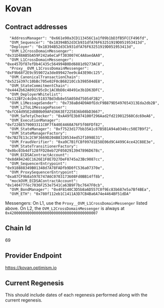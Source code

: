 # Kovan

## Contract addresses
```
  "AddressManager": "0x661e90a3CD113456C1a1f09b1bD3fB5FCCF496fd",
  "OVM_Sequencer": "0x18394B52d3Cb931dfA76F63251919D051953413d",
  "Deployer": "0x18394B52d3Cb931dfA76F63251919D051953413d",
  "OVM_L2CrossDomainMessenger": "0x31D48AB5bA59F242a6eCaFf3030074C4A8aedAA0",
  "OVM_L1CrossDomainMessenger": "0xe457Df87efDb4C435c564994B0Dd6881d9273AC8",
  "Proxy__OVM_L1CrossDomainMessenger": "0xF9b68f2E9c959072a3de899427ee9cA43E90c125",
  "OVM_CanonicalTransactionChain": "0x521e397c10bBc705e02F0cB68210Ccb398504dE8",
  "OVM_StateCommitmentChain": "0x4442b62A091595cDc1AC0bD8c48491e3b1D63DFC",
  "OVM_DeployerWhitelist": "0x112Bf2c4cD4c51837Bd3db8e55A050d75054F2B2",
  "OVM_L1MessageSender": "0x738aBd4D9A0fEdcF9B879D5497654313Eda2db2B",
  "OVM_L2ToL1MessagePasser": "0xfC64d95E2d8B0b09AFd3663Ef225836b08bD3667",
  "OVM_SafetyChecker": "0xA49fE3b074100f296Aad2fd219012560Cdc69eA6",
  "OVM_ExecutionManager": "0xf226E579003311C0F7fA40E4460A76F5f08FDf82",
  "OVM_StateManager": "0xf7523d177bb35A1c87B5B1A94a0340cc50E7B9f2",
  "OVM_StateManagerFactory": "0x7B27E13c2C9F3669D204B8320534ed52f1098E31",
  "OVM_FraudVerifier": "0xa9C7B1fCBf097d1E58E06d9C4499C4ce42C88E3e",
  "OVM_StateTransitionerFactory": "0x0bc03b4df128fFD28eb72F0502913947896D678c",
  "OVM_ECDSAContractAccount": "0x8dA9424EC1626E1F8E7D27DeF8745a23Bc9087cc",
  "OVM_SequencerEntrypoint": "0x918888349B01348d7A78FADfb9D0fC536a07370e",
  "OVM_ProxySequencerEntrypoint": "0xa87CF9b8a597E747A6C0703173608Fd0BB14ff8b",
  "mockOVM_ECDSAContractAccount": "0x140477fec7036F253e7541Ca63B9F7bc7647F0cb",
  "OVM_BondManager": "0x4F8140C3D5b8a6D557C0f9Ec83b687e5a7Bf4BEa",
  "OVM_ETH": "0x780f112eb1C1411A3D7CB4Ba6A74e4464BF51dDA"
```
Messengers:
On L1, use the `Proxy__OVM_L1CrossDomainMessenger` listed above. 
On L2, the `OVM_L2CrossDomainMessenger` is always at `0x4200000000000000000000000000000000000007`

## Chain Id
69

## Provider Endpoint

https://kovan.optimism.io

## Current Regenesis

This should include dates of each regenesis performed along with
the current regenesis.
